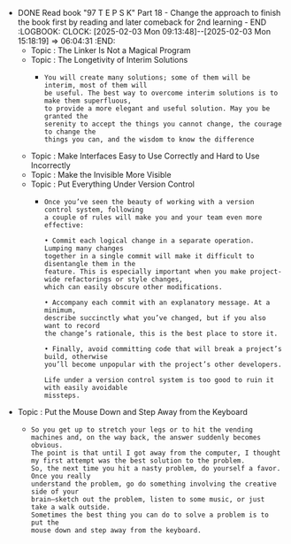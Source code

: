 - DONE Read book "97 T E P S K" Part 18 - Change the approach to finish the book first by reading and later comeback for 2nd learning - END
  :LOGBOOK:
  CLOCK: [2025-02-03 Mon 09:13:48]--[2025-02-03 Mon 15:18:19] =>  06:04:31
  :END:
	- Topic : The Linker Is Not a Magical Program
	- Topic : The Longetivity of Interim Solutions
		- ```apl
		  You will create many solutions; some of them will be interim, most of them will
		  be useful. The best way to overcome interim solutions is to make them superfluous, 
		  to provide a more elegant and useful solution. May you be granted the
		  serenity to accept the things you cannot change, the courage to change the
		  things you can, and the wisdom to know the difference
		  ```
	- Topic : Make Interfaces Easy to Use Correctly and Hard to Use Incorrectly
	- Topic : Make the Invisible More Visible
	- Topic : Put Everything Under Version Control
		- ```apl
		  Once you’ve seen the beauty of working with a version control system, following 
		  a couple of rules will make you and your team even more effective:
		  
		  • Commit each logical change in a separate operation. Lumping many changes
		  together in a single commit will make it difficult to disentangle them in the
		  feature. This is especially important when you make project-wide refactorings or style changes,
		  which can easily obscure other modifications.
		  
		  • Accompany each commit with an explanatory message. At a minimum,
		  describe succinctly what you’ve changed, but if you also want to record
		  the change’s rationale, this is the best place to store it.
		  
		  • Finally, avoid committing code that will break a project’s build, otherwise
		  you’ll become unpopular with the project’s other developers.
		  
		  Life under a version control system is too good to ruin it with easily avoidable
		  missteps.
		  ```
- Topic : Put the Mouse Down and Step Away from the Keyboard
	- ```apl
	  So you get up to stretch your legs or to hit the vending
	  machines and, on the way back, the answer suddenly becomes obvious.
	  The point is that until I got away from the computer, I thought
	  my first attempt was the best solution to the problem.
	  So, the next time you hit a nasty problem, do yourself a favor. Once you really
	  understand the problem, go do something involving the creative side of your
	  brain—sketch out the problem, listen to some music, or just take a walk outside. 
	  Sometimes the best thing you can do to solve a problem is to put the
	  mouse down and step away from the keyboard.
	  ```